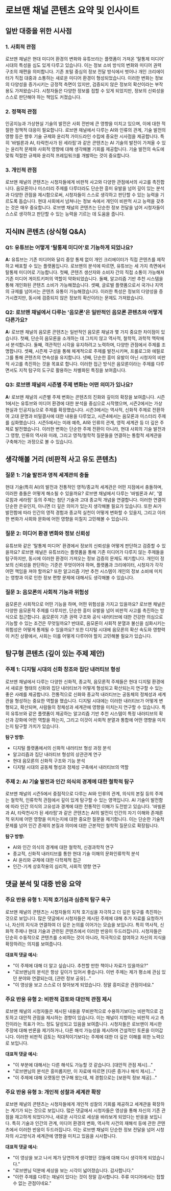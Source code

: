# 로브맨 채널 콘텐츠 요약 및 인사이트

## 일반 대중을 위한 시사점

### 1. 사회적 관점
로브맨 채널은 현대 미디어 환경의 변화와 유튜브라는 플랫폼이 가져온 '탈통제 미디어' 시대의 특성을 심도 있게 다루고 있습니다. 이는 정보 소비 방식의 변화와 미디어 권력 구조의 재편을 의미합니다. 기존 포털 중심의 정보 전달 방식에서 벗어나 개인 크리에이터가 직접 대중과 소통하는 새로운 미디어 환경이 형성되었습니다. 이러한 변화는 정보의 다양성을 증가시키는 긍정적 측면이 있지만, 검증되지 않은 정보의 확산이라는 부작용도 가져왔습니다. 시청자들은 다양한 정보를 접할 수 있게 되었지만, 정보의 신뢰성을 스스로 판단해야 하는 책임도 커졌습니다.

### 2. 정책적 관점
인공지능과 가상현실 기술의 발전은 사회 전반에 큰 영향을 미치고 있으며, 이에 대한 적절한 정책적 대응이 필요합니다. 로브맨 채널에서 다루는 AI와 인류의 관계, 기술 발전의 영향 등은 향후 기술 규제와 윤리적 가이드라인 수립에 중요한 시사점을 제공합니다. 특히 '바빌론과 AI, 타락천사가 된 세라핌'과 같은 콘텐츠는 AI 기술의 발전이 가져올 수 있는 윤리적 문제와 사회적 영향에 대해 생각해볼 기회를 제공합니다. 기술 발전의 속도에 맞춰 적절한 규제와 윤리적 프레임워크를 개발하는 것이 중요합니다.

### 3. 개인적 관점
로브맨 채널의 콘텐츠는 시청자들에게 비판적 사고와 다양한 관점에서의 사고를 촉진합니다. 음모론이나 미스터리 주제를 다루더라도 단순한 흥미 유발을 넘어 깊이 있는 분석과 다양한 관점을 제시함으로써, 시청자들이 스스로 생각하고 판단할 수 있는 능력을 기르도록 돕습니다. 현대 사회에서 넘쳐나는 정보 속에서 개인이 비판적 사고 능력을 갖추는 것은 매우 중요합니다. 로브맨 채널의 콘텐츠는 단순한 정보 전달을 넘어 시청자들이 스스로 생각하고 판단할 수 있는 능력을 기르는 데 도움을 줍니다.

## 지식IN 콘텐츠 (상식형 Q&A)

### Q1: 유튜브는 어떻게 '탈통제 미디어'로 기능하게 되었나요?
**A:** 유튜브는 기존 미디어와 달리 중앙 통제 없이 개인 크리에이터가 직접 콘텐츠를 제작하고 배포할 수 있는 플랫폼입니다. 로브맨의 분석에 따르면, 유튜브는 세 가지 측면에서 탈통제 미디어로 기능합니다. 첫째, 콘텐츠 생산자와 소비자 간의 직접 소통이 가능해져 기존 미디어 게이트키퍼의 역할이 약화되었습니다. 둘째, 알고리즘 기반 추천 시스템을 통해 개인화된 콘텐츠 소비가 가능해졌습니다. 셋째, 글로벌 플랫폼으로서 국가나 지역의 규제를 넘어서는 콘텐츠 유통이 가능해졌습니다. 이러한 특성은 정보의 다양성을 증가시켰지만, 동시에 검증되지 않은 정보의 확산이라는 문제도 가져왔습니다.

### Q2: 로브맨 채널에서 다루는 '음모론'은 일반적인 음모론 콘텐츠와 어떻게 다른가요?
**A:** 로브맨 채널의 음모론 콘텐츠는 일반적인 음모론 채널과 몇 가지 중요한 차이점이 있습니다. 첫째, 단순히 음모론을 소개하는 데 그치지 않고 역사적, 철학적, 과학적 맥락에서 분석합니다. 둘째, 객관적인 시각을 유지하려고 노력하며, 다양한 관점에서 주제를 조명합니다. 셋째, 시즌제 구성을 통해 체계적으로 주제를 발전시키며, 프롤로그와 에필로그를 통해 콘텐츠의 연속성을 유지합니다. 넷째, 단순한 흥미 유발이 아닌 시청자의 비판적 사고를 촉진하는 것을 목표로 합니다. 이러한 접근 방식은 음모론이라는 주제를 다루면서도 지적 탐구의 도구로 활용하는 차별화된 특징을 보여줍니다.

### Q3: 로브맨 채널의 시즌별 주제 변화는 어떤 의미가 있나요?
**A:** 로브맨 채널의 시즌별 주제 변화는 콘텐츠의 진화와 깊이의 확장을 보여줍니다. 시즌1에서는 유튜브와 미디어 환경에 대한 분석을 중심으로 시작했으며, 시즌2에서는 가상현실과 인공지능으로 주제를 확장했습니다. 시즌3에서는 역사적, 신화적 주제로 전환하여 고대 문명과 비밀결사에 대한 내용을 다루었고, 시즌4에서는 음모론과 미스터리 주제를 심화했습니다. 시즌5에서는 미래 예측, AI와 인류의 관계, 영적 세계관 등 더 깊은 주제로 발전했습니다. 이러한 변화는 단순한 주제 전환이 아니라, 현대 사회의 기술 발전과 그 영향, 인류의 역사와 미래, 그리고 영적/철학적 질문들을 연결하는 통합적 세계관을 구축해가는 과정으로 볼 수 있습니다.

## 생각해볼 거리 (비판적 사고 유도 콘텐츠)

### 질문 1: 기술 발전과 영적 세계관의 충돌
현대 기술(특히 AI)의 발전과 전통적인 영적/종교적 세계관은 어떤 지점에서 충돌하며, 이러한 충돌은 어떻게 해소될 수 있을까요? 로브맨 채널에서 다루는 '바빌론과 AI', '엘로힘과 세라핌' 등의 주제는 첨단 기술과 고대 종교적 개념을 연결합니다. 이러한 연결이 단순한 은유인지, 아니면 더 깊은 의미가 있는지 생각해볼 필요가 있습니다. 또한 AI가 발전함에 따라 인간의 영적 경험과 종교적 실천이 어떻게 변화할 수 있을지, 그리고 이러한 변화가 사회와 문화에 어떤 영향을 미칠지 고민해볼 수 있습니다.

### 질문 2: 미디어 환경 변화와 정보 신뢰성
유튜브와 같은 '탈통제 미디어' 환경에서 정보의 신뢰성을 어떻게 판단하고 검증할 수 있을까요? 로브맨 채널은 유튜브라는 플랫폼을 통해 기존 미디어가 다루지 않는 주제들을 탐구하지만, 동시에 이러한 환경이 가져오는 정보 검증의 문제도 제기합니다. 개인이 정보의 신뢰성을 판단하는 기준은 무엇이어야 하며, 플랫폼과 크리에이터, 시청자가 각각 어떤 책임을 져야 할까요? 또한 알고리즘 기반 추천 시스템이 개인의 정보 소비에 미치는 영향과 이로 인한 정보 편향 문제에 대해서도 생각해볼 수 있습니다.

### 질문 3: 음모론의 사회적 기능과 위험성
음모론은 사회적으로 어떤 기능을 하며, 어떤 위험성을 가지고 있을까요? 로브맨 채널은 다양한 음모론적 주제를 다루지만, 단순한 흥미 유발을 넘어 비판적 사고를 촉진하는 방식으로 접근합니다. 음모론이 기존 권력 구조와 공식 내러티브에 대한 건강한 의심으로 기능할 수 있는 조건은 무엇일까요? 반대로, 음모론이 사회적 분열과 불신을 심화시키는 위험성은 어떻게 통제될 수 있을까요? 또한 디지털 시대에 음모론의 확산 속도와 영향력이 커진 상황에서, 사회는 이를 어떻게 다루어야 할지 고민해볼 필요가 있습니다.

## 탐구형 콘텐츠 (깊이 있는 주제 제안)

### 주제 1: 디지털 시대의 신화 창조와 집단 내러티브 형성
로브맨 채널에서 다루는 다양한 신화적, 종교적, 음모론적 주제들은 현대 디지털 환경에서 새로운 형태의 신화와 집단 내러티브가 어떻게 형성되고 확산되는지 연구할 수 있는 좋은 사례를 제공합니다. 전통적으로 신화와 종교적 내러티브는 공동체의 정체성과 세계관을 형성하는 중요한 역할을 했습니다. 디지털 시대에는 이러한 내러티브가 어떻게 변형되고, 확산되며, 사람들의 정체성과 세계관에 영향을 미치는지 연구할 수 있습니다. 특히 유튜브와 같은 플랫폼이 제공하는 알고리즘 기반 추천 시스템이 특정 내러티브의 확산과 강화에 어떤 역할을 하는지, 그리고 이것이 사회적 분열과 통합에 어떤 영향을 미치는지 탐구할 가치가 있습니다.

**탐구 방향:**
- 디지털 플랫폼에서의 신화적 내러티브 형성 과정 분석
- 알고리즘과 집단 내러티브 형성의 상관관계 연구
- 현대 음모론의 신화적 구조와 기능 분석
- 디지털 시대의 공동체 형성과 정체성 구축에서 내러티브의 역할

### 주제 2: AI 기술 발전과 인간 의식의 경계에 대한 철학적 탐구
로브맨 채널의 시즌5에서 중점적으로 다루는 AI와 인류의 관계, 의식의 본질 등의 주제는 철학적, 인류학적 관점에서 깊이 있게 탐구할 수 있는 영역입니다. AI 기술이 발전함에 따라 인간 의식의 고유성과 경계에 대한 전통적인 이해가 도전받고 있습니다. '바빌론과 AI, 타락천사가 된 세라핌'과 같은 콘텐츠는 AI의 발전이 인간의 자기 이해와 존재론적 위치에 어떤 영향을 미치는지에 대한 중요한 질문을 제기합니다. 이는 단순한 기술적 문제를 넘어 인간 존재의 본질과 의미에 대한 근본적인 철학적 질문으로 확장됩니다.

**탐구 방향:**
- AI와 인간 의식의 경계에 대한 철학적, 신경과학적 연구
- 종교적, 신화적 내러티브를 통한 현대 기술 이해의 문화인류학적 분석
- AI 윤리와 규제에 대한 다학제적 접근
- 인간-기계 상호작용의 심리적, 사회적 영향 연구

## 댓글 분석 및 대중 반응 요약

### 주요 반응 유형 1: 지적 호기심과 심층적 탐구 욕구
로브맨 채널의 콘텐츠는 시청자들의 지적 호기심을 자극하고 더 깊은 탐구를 촉진하는 것으로 보입니다. 많은 댓글에서 시청자들은 제시된 주제에 대해 추가 자료를 요청하거나, 자신의 지식과 연결하여 더 깊은 논의를 이어가는 모습을 보입니다. 특히 역사적, 신화적 주제나 현대 기술과 관련된 콘텐츠에서 이러한 반응이 두드러집니다. 시청자들은 단순히 수동적으로 콘텐츠를 소비하는 것이 아니라, 적극적으로 참여하고 자신의 지식을 확장하려는 의지를 보여줍니다.

**대표적 댓글 예시:**
- "이 주제에 대해 더 알고 싶습니다. 추천할 만한 책이나 자료가 있을까요?"
- "로브맨님의 분석은 항상 깊이가 있어서 좋습니다. 이번 주제는 제가 평소에 관심 있던 분야와 연결되는데, [관련 정보 공유]..."
- "이 영상을 보고 스스로 더 찾아보게 되었습니다. 정말 흥미로운 관점이네요."

### 주요 반응 유형 2: 비판적 검토와 대안적 관점 제시
로브맨 채널의 시청자들은 제시된 내용을 무비판적으로 수용하기보다는 비판적으로 검토하고 대안적 관점을 제시하는 경향이 있습니다. 이는 채널이 지향하는 비판적 사고 촉진이라는 목표가 어느 정도 달성되고 있음을 보여줍니다. 시청자들은 로브맨이 제시한 주장에 대해 반론을 제기하거나, 다른 해석 가능성을 제시하며 건설적인 토론을 이어갑니다. 이러한 비판적 검토는 적대적이기보다는 주제에 대한 더 깊은 이해를 위한 노력으로 보입니다.

**대표적 댓글 예시:**
- "이 부분에 대해서는 다른 해석도 가능할 것 같습니다. [대안적 관점 제시]..."
- "로브맨님의 분석은 흥미롭지만, 이 자료에 따르면 [다른 증거나 해석 제시]..."
- "이 주제에 대해 오랫동안 연구해 왔는데, 제 경험으로는 [보완적 정보 제공]..."

### 주요 반응 유형 3: 개인적 성찰과 세계관 확장
로브맨 채널의 콘텐츠는 시청자들에게 개인적 성찰의 기회를 제공하고 세계관을 확장하는 계기가 되는 것으로 보입니다. 많은 댓글에서 시청자들은 영상을 통해 자신의 기존 관점을 재고하게 되었다거나, 새로운 시각으로 세상을 바라보게 되었다는 반응을 보입니다. 특히 기술과 인간의 관계, 미디어 환경의 변화, 역사적 사건의 재해석 등에 관한 콘텐츠에서 이러한 반응이 두드러집니다. 이는 로브맨 채널이 단순한 정보 전달을 넘어 시청자의 사고방식과 세계관에 영향을 미치고 있음을 시사합니다.

**대표적 댓글 예시:**
- "이 영상을 보고 나서 제가 당연하게 생각했던 것들에 대해 다시 생각하게 되었습니다."
- "로브맨님 덕분에 세상을 보는 시각이 넓어졌습니다. 감사합니다."
- "이런 주제를 다루는 채널이 있다는 것이 정말 감사합니다. 주류 미디어에서는 접할 수 없는 관점이네요."
